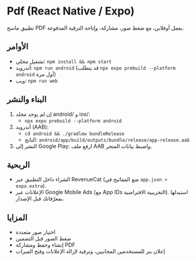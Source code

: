 # Pdf (React Native / Expo)

تطبيق ماسح PDF يعمل أوفلاين، مع ضغط صور، مشاركة، وإتاحة الترقية المدفوعة.

## الأوامر
- تشغيل محلي: `npm install && npm start`
- أندرويد: `npm run android` (قد يتطلب `npx expo prebuild --platform android` أول مرة)
- ويب: `npm run web`

## البناء والنشر
1) إن لم يوجد مجلد android/ و ios/:
   - `npx expo prebuild --platform android`
2) أندرويد (AAB):
   - `cd android && ./gradlew bundleRelease`
   - الناتج: `android/app/build/outputs/bundle/release/app-release.aab`
3) النشر إلى Google Play: ارفع ملف AAB واضبط بيانات المتجر.

## الربحية
- الشراء داخل التطبيق عبر RevenueCat (ضع المفاتيح في `app.json > expo.extra`).
- الإعلانات عبر Google Mobile Ads (مع App IDs التجريبية الافتراضية). استبدلها بمعرّفاتك قبل الإصدار.

## المزايا
- اختيار صور متعددة
- ضغط الصور قبل التضمين
- إنشاء وحفظ ومشاركة PDF
- إعلان بنر للمستخدمين المجانيين، وترقية لإزالة الإعلانات وفتح الميزات
